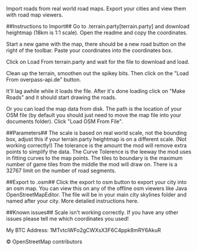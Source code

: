 Import roads from real world road maps. Export your cities and view them with road map viewers.

##Instructions to Import##
Go to .terrain.party[terrain.party] and download heightmap (18km is 1:1 scale). Open the readme and copy the coordinates. 

Start a new game with the map, there should be a new road button on the right of the toolbar. Paste your coordinates into the coordinates box. 

Click on Load From terrain.party and wait for the file to download and load. 

Clean up the terrain, smoothen out the spikey bits. Then click on the "Load From overpass-api.de" button. 

It'll lag awhile while it loads the file. After it's done loading click on "Make Roads" and it should start drawing the roads.

Or you can load the map data from disk. The path is the location of your OSM file (by default you should just need to move the map file into your documents folder). Click "Load OSM From File". 

##Parameters##
The scale is based on real world scale, not the bounding box, adjust this if your terrain.party heightmap is on a different scale. (Not working correctly!) The tolerance is the amount the mod will remove extra points to simplify the data. The Curve Tolerence is the leeway the mod uses in fitting curves to the map points. The tiles to boundary is the maximum number of game tiles from the middle the mod will draw on. There is a 32767 limit on the number of road segments. 

##Export to .osm##
Click the export to osm button to export your city into an osm map. You can view this on any of the offline osm viewers like Java OpenStreetMapEditor. The file will be in your main city skylines folder and named after your city. More detailed instructions here. 

##Known issues##
Scale isn't working correctly. If you have any other issues please tell me which coordinates you used! 

My BTC Address: 1MTvtciWFo2gCWXsX3F6C4ppk8mRY6AkuR

© OpenStreetMap contributors
